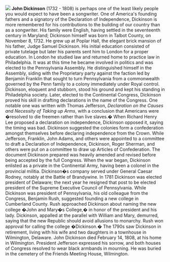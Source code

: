 ![](/jdickinson.jpg)
**John Dickinson** (1732 - 1808) is perhaps one of the least likely people you would expect to have been a songwriter. One of America's founding fathers and a signatory of the Declaration of Independence, Dickinson is more remembered for his contributions to the building of our country than as a songwriter. His family were English, having settled in the seventeenth century in Maryland; Dickinson himself was born in Talbot County, on November 8, 1732. He grew up at Poplar Hall, the elegant brick mansion of his father, Judge Samuel Dickinson. His initial education consisted of private tutelage but later his parents sent him to London for a proper education. In London he studied law and returned home to practice law in Philadelphia. It was at this time he became involved in politics and was elected to the Pennsylvania Assembly. He distinguished himself in the Assembly, siding with the Proprietary party against the faction led by Benjamin Franklin that sought to turn Pennsylvania from a commonwealth governed by the Penn family to a colony immediately under Royal control. Dickinson, eloquent and stubborn, stood his ground and kept his standing in Philadelphia society. 
Later, elected to the Continental Congress, Dickinson proved his skill in drafting declarations in the name of the Congress. One notable one was written with Thomas Jefferson, *Declaration on the Causes and Necessity of Taking up Arms*, with a conclusion that Americans were �resolved to die freemen rather than live slaves.� When Richard Henry Lee proposed a declaration on independence, Dickinson opposed it, saying the timing was bad. Dickinson suggested the colonies form a confederation amongst themselves before declaring independence from the Crown. While Jefferson, Franklin, John Adams, and others were appointed to a committee to draft a Declaration of Independence, Dickinson, Roger Sherman, and others were put on a committee to draw up Articles of Confederation. The document Dickinson prepared was heavily amended and revised before being accepted by the full Congress. 
When the war began, Dickinson enlisted as a private in the Continental Army, having been a colonel in the provincial militia. Dickinson�s company served under General Caesar Rodney, notably at the Battle of Brandywine. In 1781 Dickinson was elected president of Delaware; the next year he resigned that post to be elected president of the Supreme Executive Council of Pennsylvania. While Dickinson was president of Pennsylvania, his old colleague from the Congress, Benjamin Rush, suggested founding a new college in Cumberland County. Rush approached Dickinson about naming the new college �John and Mary�s College,� in honor of the president and his lady. Dickinson, appalled at the parallel with William and Mary, demurred, saying that the new Republic should avoid allusions to monarchy. Rush won approval for calling the college �Dickinson.� 
The 1790s saw Dickinson in retirement, living with his wife and two daughters in a townhouse in Wilmington, Delaware. John Dickinson died February 14, 1808, at his home in Wilmington. President Jefferson expressed his sorrow, and both houses of Congress resolved to wear black armbands in mourning. He was buried in the cemetery of the Friends Meeting House, Wilmington. 